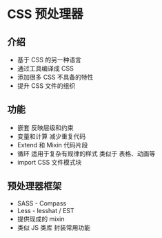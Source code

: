 # CSS 预处理器

## 介绍

- 基于 CSS 的另一种语言
- 通过工具编译成 CSS
- 添加很多 CSS 不具备的特性
- 提升 CSS 文件的组织

## 功能

- 嵌套 反映层级和约束
- 变量和计算 减少重复代码
- Extend 和 Mixin 代码片段
- 循环 适用于复杂有规律的样式 类似于 表格、动画等
- import CSS 文件模式块

## 预处理器框架

- SASS - Compass
- Less - lesshat / EST
- 提供现成的 mixin
- 类似 JS 类库 封装常用功能

